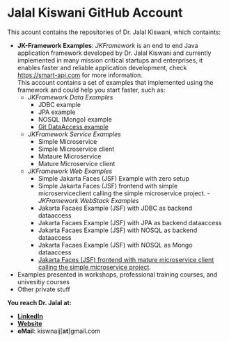 # Jalal Kiswani GitHub Account

This acount contains the repositories of Dr. Jalal Kiswani, which containts:
- **JK-Framework Examples**: _JKFramework_ is an end to end Java application framework developed by Dr. Jalal Kiswani and currently implemented in many mission critical startups and enterprises, it  enables faster and reliable application development, check https://smart-api.com for more information.  
 This account contains a set of examples that implemented using the framework and could help you start faster, such as:
    - _JKFramework Data Examples_
       - JDBC example  
       - JPA example 
       - NOSQL (Mongo) example
       - [Git DataAccess example](https://github.com/kiswanij/jkframework-data-git-example)
    - _JKFramework Service Examples_
       - Simple Microservice 
       - Simple Microservice client 
       - Mataure Microservice 
       - Mature Microservice client
     - _JKFramework Web Examples_
       - Simple Jakarta Faces (JSF) Example with zero setup
       - Simple Jakarta Faces (JSF) frontend with simple microserviceclient  calling the simple microservice project. 
     -_JKFramework WebStack Examples_ 
       - Jakarta Facaes Example (JSF) with JDBC as backend dataaccess
       - Jakarta Facaes Example (JSF) with JPA as backend dataaccess
       - Jakarta Facaes Example (JSF) with NOSQL as backend dataaccess
       - Jakarta Facaes Example (JSF) with NOSQL as Mongo dataaccess
       - [Jakarta Faces (JSF) frontend with mature microservice client calling the simple microservice project](https://github.com/kiswanij/jkfamework-web-microservice-mature-client-example). 
- Examples presented in workshops, professional training courses, and univesitiy courses
- Other private stuff

**You reach Dr. Jalal at:** 
- [**LinkedIn**](https://www.linkedin.com/in/jalalkiswani/) 
- [**Website**](https://jalalkiswani.com)
- **eMail**: kiswnaij[**at**]gmail.com
